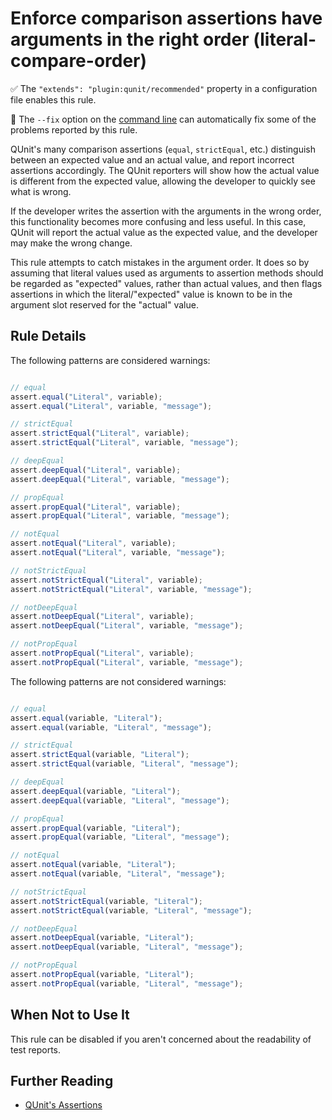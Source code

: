 # Enforce comparison assertions have arguments in the right order (literal-compare-order)

✅ The `"extends": "plugin:qunit/recommended"` property in a configuration file enables this rule.

🔧 The `--fix` option on the [command line](https://eslint.org/docs/user-guide/command-line-interface#fixing-problems) can automatically fix some of the problems reported by this rule.

QUnit's many comparison assertions (`equal`, `strictEqual`, etc.) distinguish
between an expected value and an actual value, and report incorrect assertions
accordingly. The QUnit reporters will show how the actual value is different
from the expected value, allowing the developer to quickly see what is wrong.

If the developer writes the assertion with the arguments in the wrong order,
this functionality becomes more confusing and less useful. In this case, QUnit
will report the actual value as the expected value, and the developer may make
the wrong change.

This rule attempts to catch mistakes in the argument order. It does so by
assuming that literal values used as arguments to assertion methods should be
regarded as "expected" values, rather than actual values, and then flags
assertions in which the literal/"expected" value is known to be in the argument
slot reserved for the "actual" value.

## Rule Details

The following patterns are considered warnings:

```js

// equal
assert.equal("Literal", variable);
assert.equal("Literal", variable, "message");

// strictEqual
assert.strictEqual("Literal", variable);
assert.strictEqual("Literal", variable, "message");

// deepEqual
assert.deepEqual("Literal", variable);
assert.deepEqual("Literal", variable, "message");

// propEqual
assert.propEqual("Literal", variable);
assert.propEqual("Literal", variable, "message");

// notEqual
assert.notEqual("Literal", variable);
assert.notEqual("Literal", variable, "message");

// notStrictEqual
assert.notStrictEqual("Literal", variable);
assert.notStrictEqual("Literal", variable, "message");

// notDeepEqual
assert.notDeepEqual("Literal", variable);
assert.notDeepEqual("Literal", variable, "message");

// notPropEqual
assert.notPropEqual("Literal", variable);
assert.notPropEqual("Literal", variable, "message");

```

The following patterns are not considered warnings:

```js

// equal
assert.equal(variable, "Literal");
assert.equal(variable, "Literal", "message");

// strictEqual
assert.strictEqual(variable, "Literal");
assert.strictEqual(variable, "Literal", "message");

// deepEqual
assert.deepEqual(variable, "Literal");
assert.deepEqual(variable, "Literal", "message");

// propEqual
assert.propEqual(variable, "Literal");
assert.propEqual(variable, "Literal", "message");

// notEqual
assert.notEqual(variable, "Literal");
assert.notEqual(variable, "Literal", "message");

// notStrictEqual
assert.notStrictEqual(variable, "Literal");
assert.notStrictEqual(variable, "Literal", "message");

// notDeepEqual
assert.notDeepEqual(variable, "Literal");
assert.notDeepEqual(variable, "Literal", "message");

// notPropEqual
assert.notPropEqual(variable, "Literal");
assert.notPropEqual(variable, "Literal", "message");

```

## When Not to Use It

This rule can be disabled if you aren't concerned about the readability of test
reports.

## Further Reading

* [QUnit's Assertions](https://api.qunitjs.com/category/assert/)
